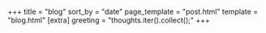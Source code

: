 +++
title = "blog"
sort_by = "date"
page_template = "post.html"
template = "blog.html"
[extra]
greeting = "thoughts.iter().collect();"
+++
